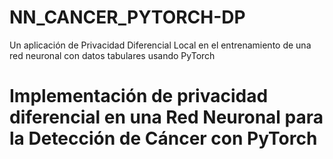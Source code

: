 # NN_CANCER_PYTORCH-DP
Un aplicación de Privacidad Diferencial Local en el entrenamiento de una red neuronal con datos tabulares usando PyTorch

# Implementación de privacidad diferencial en una Red Neuronal para la Detección de Cáncer con PyTorch
